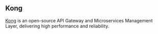 ## Kong
[Kong](https://KongHQ.com/) is an open-source API Gateway and Microservices
Management Layer, delivering high performance and reliability.
